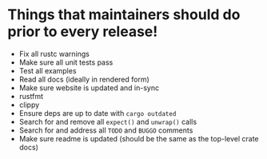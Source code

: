 # Things that maintainers should do prior to every release!

 * Fix all rustc warnings
 * Make sure all unit tests pass
 * Test all examples
 * Read all docs (ideally in rendered form)
 * Make sure website is updated and in-sync
 * rustfmt
 * clippy
 * Ensure deps are up to date with `cargo outdated`
 * Search for and remove all `expect()` and `unwrap()` calls
 * Search for and address all `TODO` and `BUGGO` comments
 * Make sure readme is updated (should be the same as the top-level crate docs)
